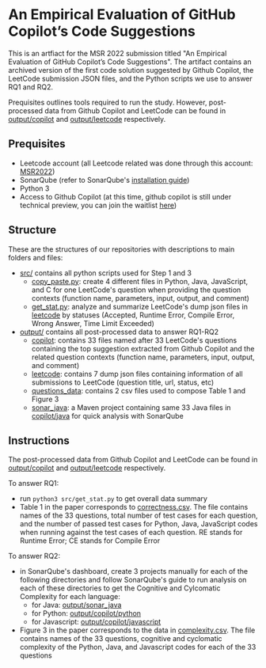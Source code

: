 # An Empirical Evaluation of GitHub Copilot’s Code Suggestions
This is an artfiact for the MSR 2022 submission titled "An Empirical Evaluation of GitHub Copilot’s Code Suggestions".
The artifact contains an archived version of the first code solution suggested by Github Copilot, the LeetCode submission JSON files, and the Python scripts we use to answer RQ1 and RQ2.  

Prequisites outlines tools required to run the study. However, post-processed data from Github Copilot and LeetCode can be found in [output/copilot](output/copilot) and [output/leetcode](output/leetcode) respectively.  


Prequisites 
------------
- Leetcode account (all Leetcode related was done through this account: [MSR2022](https://leetcode.com/MSR2022/))
- SonarQube (refer to SonarQube's [installation guide](https://docs.sonarqube.org/latest/setup/get-started-2-minutes/)) 
- Python 3
- Access to Github Copilot (at this time, github copilot is still under technical preview, you can join the waitlist [here](https://github.com/features/copilot/signup))  

Structure 
------------
These are the structures of our repositories with descriptions to main folders and files:
- [src/](src/) contains all python scripts used for Step 1 and 3
    * [copy_paste.py](src/copy_paste.py): create 4 different files in Python, Java, JavaScript, and C for one LeetCode's question when providing the question contexts (function name, parameters, input, output, and comment) 
    * [get_stat.py](src/get_stat.py): analyze and summarize LeetCode's dump json files in [leetcode](output/leetcode) by statuses (Accepted, Runtime Error, Compile Error, Wrong Answer, Time Limit Exceeded)
- [output/](ouput/) contains all post-processed data to answer RQ1-RQ2
    * [copilot](output/copilot): contains 33 files named after 33 LeetCode's questions containing the top suggestion extracted from Github Copilot and the related question contexts (function name, parameters, input, output, and comment)  
    * [leetcode](output/leetcode): contains 7 dump json files containing information of all submissions to LeetCode (question title, url, status, etc)
    * [questions_data](output/questions_data): contains 2 csv files used to compose Table 1 and Figure 3
    * [sonar_java](output/sonar_java): a Maven project containing same 33 Java files in [copilot/java](output/copilot/java) for quick analysis with SonarQube   

Instructions 
------------

The post-processed data from Github Copilot and LeetCode can be found in [output/copilot](output/copilot) and [output/leetcode](output/leetcode) respectively. 

To answer RQ1:
- run `python3 src/get_stat.py` to get overall data summary
- Table 1 in the paper corresponds to [correctness.csv](output/questions_data/correctness.csv). The file contains names of the 33 questions, total number of test cases for each question, and the number of passed test cases for Python, Java, JavaScript codes when running against the test cases of each question. RE stands for Runtime Error; CE stands for Compile Error
  
To answer RQ2:
- in SonarQube's dashboard, create 3 projects manually for each of the following directories and follow SonarQube's guide to run analysis on each of these directories to get the Cognitive and Cylcomatic Complexity for each language:
    * for Java: [output/sonar_java](output/sonar_java/)
    * for Python: [output/copilot/python](output/copilot/python)
    * for Javascript: [output/copilot/javascript](output/copilot/javascript)
- Figure 3 in the paper corresponds to the data in [complexity.csv](output/questions_data/complexity.csv). The file contains names of the 33 questions, cognitive and cyclomatic complexity of the Python, Java, and Javascript codes for each of the 33 questions 
